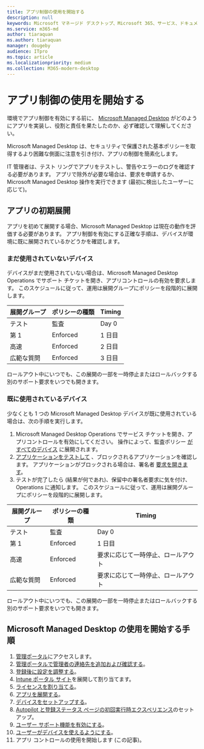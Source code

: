 ```yaml
---
title: アプリ制御の使用を開始する
description: null
keywords: Microsoft マネージド デスクトップ、Microsoft 365、サービス、ドキュメント
ms.service: m365-md
author: tiaraquan
ms.author: tiaraquan
manager: dougeby
audience: ITpro
ms.topic: article
ms.localizationpriority: medium
ms.collection: M365-modern-desktop
---
```


# <a name="get-started-with-app-control"></a>アプリ制御の使用を開始する

環境でアプリ制御を有効にする前に、 [Microsoft Managed Desktop](../service-description/app-control.md) がどのようにアプリを実装し、役割と責任を果たしたのか、必ず確認して理解してください。

Microsoft Managed Desktop は、セキュリティで保護された基本ポリシーを取得するより困難な側面に注意を引き付け、アプリの制御を簡素化します。

IT 管理者は、テスト リングでアプリをテストし、警告やエラーのログを確認する必要があります。 アプリで除外が必要な場合は、要求を申請するか、Microsoft Managed Desktop 操作を実行できます (最初に検出したユーザーに応じて)。

## <a name="initial-deployment-of-apps"></a>アプリの初期展開

アプリを初めて展開する場合、Microsoft Managed Desktop は現在の動作を評価する必要があります。 アプリ制御を有効にする正確な手順は、デバイスが環境に既に展開されているかどうかを確認します。

### <a name="devices-not-yet-in-use"></a>まだ使用されていないデバイス

デバイスがまだ使用されていない場合は、Microsoft Managed Desktop Operations でサポート チケットを開き、アプリコントロールの有効を要求します。 このスケジュールに従って、運用は展開グループにポリシーを段階的に展開します。

| 展開グループ | ポリシーの種類 | Timing |
| ------ | ------ | ------ |
| テスト |  監査 |  Day 0 |
| 第 1 | Enforced | 1 日目 |
| 高速 | Enforced |  2 日目 |
| 広範な質問 | Enforced |  3 日目 |

ロールアウト中にいつでも、この展開の一部を一時停止またはロールバックする別のサポート要求をいつでも開きます。

### <a name="devices-already-in-use"></a>既に使用されているデバイス

少なくとも 1 つの Microsoft Managed Desktop デバイスが既に使用されている場合は、次の手順を実行します。

1. Microsoft Managed Desktop Operations でサービス チケットを開き、アプリコントロールを有効にしてください。 操作によって、監査ポリシー [がすべてのデバイス](../service-description/app-control.md#audit-policy) に展開されます。
2. [アプリケーションをテストして](../working-with-managed-desktop/work-with-app-control.md#add-a-new-app) 、ブロックされるアプリケーションを確認します。 アプリケーションがブロックされる場合は、署名者 [要求を開きます](../working-with-managed-desktop/work-with-app-control.md#add-or-remove-a-trusted-signer)。
3. テストが完了したら (結果が何であれ)、保留中の署名者要求に気を付け、Operations に通知します。 このスケジュールに従って、運用は展開グループにポリシーを段階的に展開します。

| 展開グループ | ポリシーの種類 | Timing |
| ------ | ------ | ------ |
| テスト     | 監査 |  Day 0 |
| 第 1     | Enforced | 1 日目 |
| 高速     | Enforced |  要求に応じて一時停止、ロールアウト |
| 広範な質問     | Enforced |  要求に応じて一時停止、ロールアウト |

ロールアウト中にいつでも、この展開の一部を一時停止またはロールバックする別のサポート要求をいつでも開きます。

## <a name="steps-to-get-started-with-microsoft-managed-desktop"></a>Microsoft Managed Desktop の使用を開始する手順

1. [管理ポータル](access-admin-portal.md)にアクセスします。
1. [管理ポータルで管理者の連絡先を追加および確認する](add-admin-contacts.md)。
1. [登録後に設定を調整する](conditional-access.md)。
1. [Intune ポータル サイト](company-portal.md)を展開して割り当てます。
1. [ライセンスを割り当てる](assign-licenses.md)。
1. [アプリを展開する](deploy-apps.md)。
1. [デバイスをセットアップする](set-up-devices.md)。
1. [Autopilot と登録ステータス ページの初回実行時エクスペリエンス](esp-first-run.md)のセットアップ。
1. [ユーザー サポート機能を有効にする](enable-support.md)。
1. [ユーザーがデバイスを使えるようにする](get-started-devices.md)。
1. アプリ コントロールの使用を開始します (この記事)。
